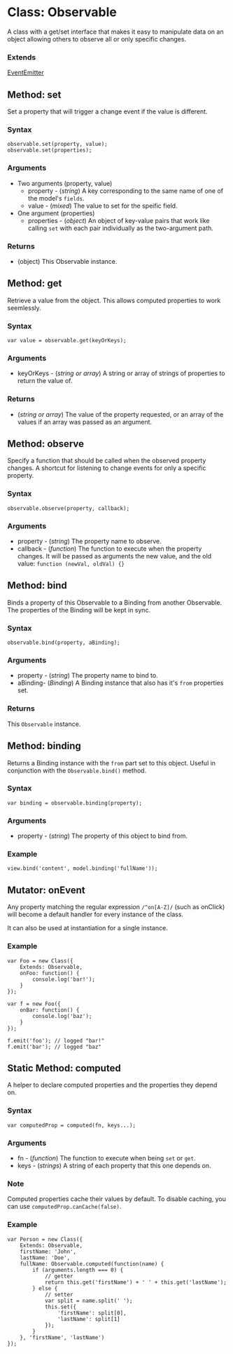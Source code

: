 # Class: Observable

A class with a get/set interface that makes it easy to manipulate data
on an object allowing others to observe all or only specific changes.

### Extends

[EventEmitter](./events.md#EventEmitter)

## Method: set

Set a property that will trigger a change event if the value is
different.

### Syntax

	observable.set(property, value);
	observable.set(properties);

### Arguments

- Two arguments (property, value)
    - property - (_string_) A key corresponding to the same name of one
      of the model's `fields`.
    - value - (_mixed_) The value to set for the speific field.
- One argument (properties)
    - properties - (_object_) An object of key-value pairs that work
      like calling `set` with each pair individually as the two-argument
      path.

### Returns

- (object) This Observable instance.

## Method: get

Retrieve a value from the object. This allows computed properties to
work seemlessly.

### Syntax

	var value = observable.get(keyOrKeys);

### Arguments

- keyOrKeys - (_string or array_) A string or array of strings of
  properties to return the value of.

### Returns

- (_string or array_) The value of the property requested, or an array of the values
  if an array was passed as an argument.

## Method: observe

Specify a function that should be called when the observed property
changes. A shortcut for listening to change events for only a specific
property.

### Syntax

	observable.observe(property, callback);

### Arguments

- property - (_string_) The property name to observe.
- callback - (_function_) The function to execute when the property
  changes. It will be passed as arguments the new value, and the old
  value: `function (newVal, oldVal) {}`

## Method: bind

Binds a property of this Observable to a Binding from another
Observable. The properties of the Binding will be kept in sync.

### Syntax

	observable.bind(property, aBinding);

### Arguments

- property - (_string_) The property name to bind to.
- aBinding- (_Binding_) A Binding instance that also has it's `from`
  properties set.

### Returns

This `Observable` instance.

## Method: binding

Returns a Binding instance with the `from` part set to this object.
Useful in conjunction with the `Observable.bind()` method.

### Syntax

	var binding = observable.binding(property);

### Arguments

- property - (_string_) The property of this object to bind from.

### Example

	view.bind('content', model.binding('fullName'));

## Mutator: onEvent

Any property matching the regular expression `/^on[A-Z]/` (such as
onClick) will become a default handler for every instance of the class.

It can also be used at instantiation for a single instance.

### Example

	var Foo = new Class({
		Extends: Observable,
		onFoo: function() {
			console.log('bar!');
		}
	});

	var f = new Foo({
		onBar: function() {
			console.log('baz');
		}
	});

	f.emit('foo'); // logged "bar!"
	f.emit('bar'); // logged "baz"

## Static Method: computed

A helper to declare computed properties and the properties they depend
on.
### Syntax

	var computedProp = computed(fn, keys...);

### Arguments

- fn - (_function_) The function to execute when being `set` or `get`.
- keys - (_strings_) A string of each property that this one depends on.

### Note

Computed properties cache their values by default. To disable
caching, you can use `computedProp.canCache(false)`.

### Example

	var Person = new Class({
		Extends: Observable,
		firstName: 'John',
		lastName: 'Doe',
		fullName: Observable.computed(function(name) {
			if (arguments.length === 0) {
				// getter
				return this.get('firstName') + ' ' + this.get('lastName');
			} else {
				// setter
				var split = name.split(' ');
				this.set({
					'firstName': split[0],
					'lastName': split[1]
				});
			}
		}, 'firstName', 'lastName')
	});
